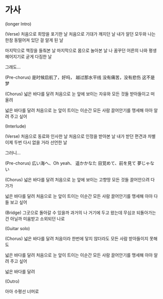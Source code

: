 # 가사

(longer Intro)

(Verse)
처음으로 희망을 포기한 날
처음으로 기대가 깨지던 날
내가 알던 모두와 나는 한참
동떨어져 있단 걸 알게 된 날

마지막으로 책장을 들춰본 날
마지막으로 몸으로 놀아본 날
나 꿈꾸던 어른의 나와 평생
헤어지기로 굳게 다짐한 날

그래도...

(Pre-chorus)
是时候启航了，好吗，
越过那水平线
没有痛苦，没有悲伤
这不是梦

(Chorus)
넓은 바다를 달려
처음으로 눈 앞에 보이는 자유와
모든 것들 받아들이고 떠올려

넓은 바다를 달려
처음으로 눈 앞이 트이는 이순간
모든 사람 끌어안기를 맹세해
아아 알려 주고 싶어

(Interlude)

(Verse)
처음으로 동료와 인사한 날
처음으로 인정을 받아본 날
내가 받던 편견과 차별 이제
두번 다시 없을 거라 선언한 날

그러니...

(Pre-chorus)
広い海へ、Oh yeah、
遥かかなた
目覚めて、前を見て
夢じゃない

(Chorus)
넓은 바다를 달려
처음으로 눈 앞에 보이는 고향땅
모든 것들 끌어안으려 다가가

넓은 바다를 달려
처음으로 눈 앞이 트이는 이순간
모든 사람 끌어안기를 맹세해
아아 다들 보고 싶어

(Bridge)
그곳으로 돌아갈 수 있을까
과거의 나 거기에 두고 왔는데
무심코 되돌아가는 건 아닐까
미움받고 소외되던 나로

(Guitar solo)

(Chorus)
넓은 바다를 달려
처음이라 한번에 닿지 않더라도
모든 사람 받아들이지 못해도

넓은 바다를 달려
처음으로 눈 앞이 트이는 이순간
모든 사람 끌어안기를 맹세해
아아 알려 주고 싶어

넓은 바다를 달려

(Outro)

아아 수평선 너머로